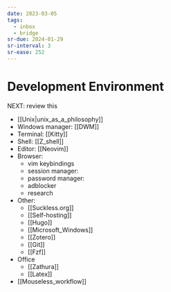 ```yaml
---
date: 2023-03-05
tags:
  - inbox
  - bridge
sr-due: 2024-01-29
sr-interval: 3
sr-ease: 252
---
```


# Development Environment

NEXT: review this

- [[Unix|unix_as_a_philosophy]]
- Windows manager: [[DWM]]
- Terminal: [[Kitty]]
- Shell: [[Z_shell]]
- Editor: [[Neovim]]
- Browser:
  - vim keybindings
  <!-- TODO: add materials -->
  - session manager:
  - password manager:
  - adblocker
  - research
- Other:
  - [[Suckless.org]]
  - [[Self-hosting]]
  - [[Hugo]]
  - [[Microsoft_Windows]]
  - [[Zotero]]
  - [[Git]]
  - [[Fzf]]
- Office
  - [[Zathura]]
  - [[Latex]]
- [[Mouseless_workflow]]
